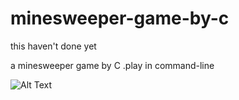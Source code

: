 # minesweeper-game-by-c
this haven't done yet

a minesweeper game by C .play in command-line

![Alt Text](mine.gif)
